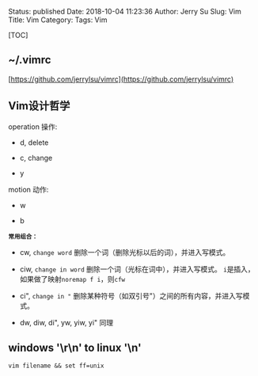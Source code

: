 Status: published
Date: 2018-10-04 11:23:36 
Author: Jerry Su
Slug: Vim
Title: Vim
Category: 
Tags: Vim

[TOC]


## ~/.vimrc

[https://github.com/jerrylsu/vimrc](https://github.com/jerrylsu/vimrc)

## Vim设计哲学

<operation> <motion>
    
operation 操作:
    
- d, delete
    
- c, change
    
- y
    
motion 动作:
    
- w

- b
    
**`常用组合：`**
    
- cw, `change word` 删除一个词（删除光标以后的词），并进入写模式。

- ciw, `change in word` 删除一个词（光标在词中），并进入写模式。 `i`是插入，如果做了映射`noremap f i`，则`cfw`
    
- ci", `change in "` 删除某种符号（如双引号"）之间的所有内容，并进入写模式。
 
- dw, diw, di", yw, yiw, yi" 同理

## windows '\r\n' to linux '\n'

`vim filename && set ff=unix`